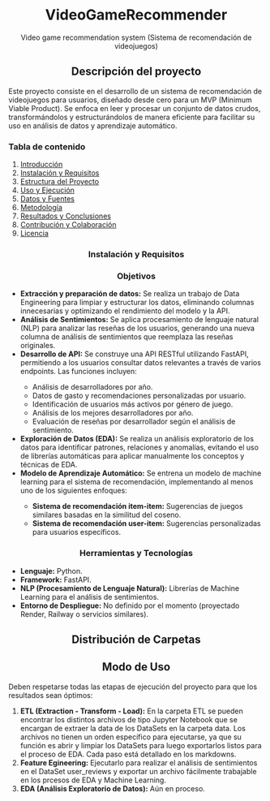<h1 align='center'> VideoGameRecommender </h1>
<p align='center'>Video game recommendation system (Sistema de recomendación de videojuegos)<P>

<h2 align='center' id='introduccion'>Descripción del proyecto</h2>

Este proyecto consiste en el desarrollo de un sistema de recomendación de videojuegos para usuarios, diseñado desde cero para un MVP (Minimum Viable Product). Se enfoca en leer y procesar un conjunto de datos crudos, transformándolos y estructurándolos de manera eficiente para facilitar su uso en análisis de datos y aprendizaje automático.

### Tabla de contenido
1. [Introducción](#introducción)
2. [Instalación y Requisitos](#instalacion-y-requisitos)
3. [Estructura del Proyecto](#estructura-del-proyecto)
4. [Uso y Ejecución](#uso-y-ejecución)
5. [Datos y Fuentes](#datos-y-fuentes)
6. [Metodología](#metodología)
7. [Resultados y Conclusiones](#resultados-y-conclusiones)
8. [Contribución y Colaboración](#contribución-y-colaboración)
9. [Licencia](#licencia)

<h3 align='center' id='instalacion-y-requisitos'>Instalación y Requisitos</h3>

<h3 align='center'>Objetivos</h3>
<ul>
    <li><b>Extracción y preparación de datos:</b> Se realiza un trabajo de Data Engineering para limpiar y estructurar los datos, eliminando columnas innecesarias y optimizando el rendimiento del modelo y la API.</li>
    <li><b>Análisis de Sentimientos:</b> Se aplica procesamiento de lenguaje natural (NLP) para analizar las reseñas de los usuarios, generando una nueva columna de análisis de sentimientos que reemplaza las reseñas originales.</li>
    <li><b>Desarrollo de API:</b> Se construye una API RESTful utilizando FastAPI, permitiendo a los usuarios consultar datos relevantes a través de varios endpoints. Las funciones incluyen:</li>
    <ul>
        <li>Análisis de desarrolladores por año.</li>
        <li>Datos de gasto y recomendaciones personalizadas por usuario.</li>
        <li>Identificación de usuarios más activos por género de juego.</li>
        <li>Análisis de los mejores desarrolladores por año.</li>
        <li>Evaluación de reseñas por desarrollador según el análisis de sentimiento.</li>
    </ul>
    <li><b>Exploración de Datos (EDA):</b> Se realiza un análisis exploratorio de los datos para identificar patrones, relaciones y anomalías, evitando el uso de librerías automáticas para aplicar manualmente los conceptos y técnicas de EDA.</li>
    <li><b>Modelo de Aprendizaje Automático:</b> Se entrena un modelo de machine learning para el sistema de recomendación, implementando al menos uno de los siguientes enfoques:</li>
    <ul>
        <li><b>Sistema de recomendación item-item:</b> Sugerencias de juegos similares basadas en la similitud del coseno.</li>
        <li><b>Sistema de recomendación user-item:</b> Sugerencias personalizadas para usuarios específicos.</li>
    </ul>
</ul>
<h3 align='center'>Herramientas y Tecnologías</h3>
<ul>
    <li><b>Lenguaje:</b> Python.</li>
    <li><b>Framework:</b> FastAPI.</li>
    <li><b>NLP (Procesamiento de Lenguaje Natural):</b> Librerías de Machine Learning para el análisis de sentimientos.</li>
    <li><b>Entorno de Despliegue:</b> No definido por el momento (proyectado Render, Railway o servicios similares).</li>
</ul>

<h2 align='center'>Distribución de Carpetas</h2>

<h2 align='center'>Modo de Uso</h2>

Deben respetarse todas las etapas de ejecución del proyecto para que los resultados sean óptimos:

<ol>
    <li><b>ETL (Extraction - Transform - Load):</b> En la carpeta ETL se pueden encontrar los distintos archivos de tipo Jupyter Notebook que se encargan de extraer la data de los DataSets en la carpeta data. Los archivos no tienen un orden específico para ejecutarse, ya que su función es abrir y limpiar los DataSets para luego exportarlos listos para el proceso de EDA. Cada paso está detallado en los markdowns.</li>
    <li><b>Feature Egineering:</b> Ejecutarlo para realizar el análisis de sentimientos en el DataSet user_reviews y exportar un archivo fácilmente trabajable en los prcesos de EDA y Machine Learning.</li>
    <li><b>EDA (Análisis Exploratorio de Datos):</b> Aún en proceso.</li>
</ol>